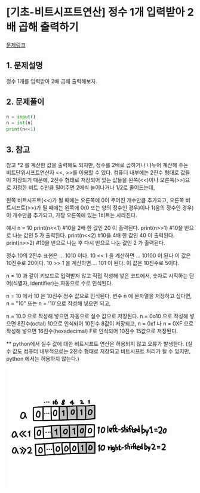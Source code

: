 # [기초-비트시프트연산] 정수 1개 입력받아 2배 곱해 출력하기

[문제링크](https://codeup.kr/problem.php?id=6046)



## 1. 문제설명

정수 1개를 입력받아 2배 곱해 출력해보자.




## 2. 문제풀이

```python
n = input()
n = int(n)
print(n<<1)
```



## 3. 참고

참고
*2 를 계산한 값을 출력해도 되지만,
정수를 2배로 곱하거나 나누어 계산해 주는 비트단위시프트연산자 <<, >>를 이용할 수 있다.
컴퓨터 내부에는 2진수 형태로 값들이 저장되기 때문에,
2진수 형태로 저장되어 있는 값들을 왼쪽(<<)이나 오른쪽(>>)으로
지정한 비트 수만큼 밀어주면 2배씩 늘어나거나 1/2로 줄어드는데,

왼쪽 비트시프트(<<)가 될 때에는 오른쪽에 0이 주어진 개수만큼 추가되고,
오른쪽 비트시프트(>>)가 될 때에는 왼쪽에 0(0 또는 양의 정수인 경우)이나 1(음의 정수인 경우)이 개수만큼 추가되고,
가장 오른쪽에 있는 1비트는 사라진다.

예시
n = 10
print(n<<1) #10을 2배 한 값인 20 이 출력된다.
print(n>>1) #10을 반으로 나눈 값인 5 가 출력된다.
print(n<<2) #10을 4배 한 값인 40 이 출력된다.
print(n>>2) #10을 반으로 나눈 후 다시 반으로 나눈 값인 2 가 출력된다.

정수 10의 2진수 표현은 ... 1010 이다.
10 << 1 을 계산하면 ... 10100 이 된다 이 값은 10진수로 20이다.
10 >> 1 을 계산하면 ... 101 이 된다. 이 값은 10진수로 5이다.

n = 10 과 같이 키보드로 입력받지 않고 직접 작성해 넣은 코드에서, 숫자로 시작하는 단어(식별자, identifier)는 자동으로 수로 인식된다. 

n = 10 에서 10 은 10진수 정수 값으로 인식된다.
변수 n 에 문자열을 저장하고 싶다면, n = "10" 또는 n = '10'으로 작성해 넣으면 되고,

n = 10.0 으로 작성해 넣으면 자동으로 실수 값으로 저장된다.
n = 0o10 으로 작성해 넣으면 8진수(octal) 10으로 인식되어 10진수 8값이 저장되고,
n = 0xf 나 n = 0XF 으로 작성해 넣으면 16진수(hexadecimal) F로 인식되어 10진수 15값으로 저장된다.

** python에서 실수 값에 대한 비트시프트 연산은 허용되지 않고 오류가 발생한다.
(실수 값도 컴퓨터 내부적으로는 2진수 형태로 저장되고 비트시프트 처리가 될 수 있지만, python 에서는 허용하지 않는다.)

![[ETC]_6046](../image/[ETC]_6046.png)
